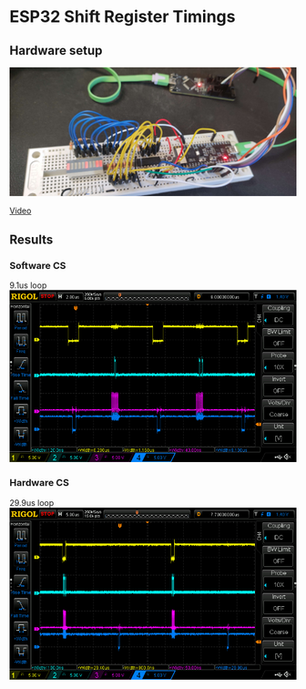 # ESP32 Shift Register Timings

## Hardware setup

![Hardware setup](assets/hardware-setup.jpg)

[Video](assets/video-with-delay-in-loop.mp4)

## Results

### Software CS

9.1us loop
![Software CS](assets/scope-traces/DS1Z_QuickPrint20-software-cs.png)

### Hardware CS 
29.9us loop
![Hardware CS](assets/scope-traces/DS1Z_QuickPrint21-hardware-cs.png)

